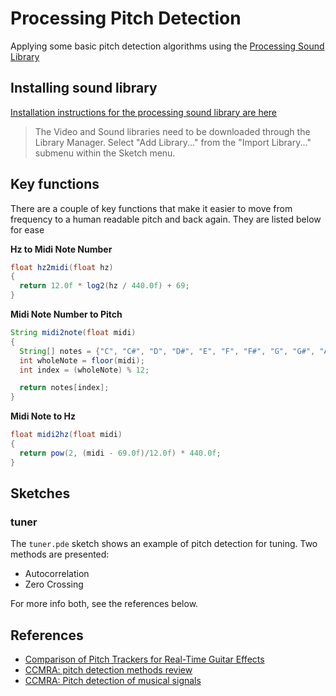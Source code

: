 # Processing Pitch Detection

Applying some basic pitch detection algorithms using the [Processing Sound Library](https://processing.org/reference/libraries/sound/index.html)


## Installing sound library

[Installation instructions for the processing sound library are here](https://processing.org/reference/libraries/)

>The Video and Sound libraries need to be downloaded through the Library Manager. Select "Add Library..." from the "Import Library..." submenu within the Sketch menu.


## Key functions

There are a couple of key functions that make it easier to move from frequency to a human readable pitch and back again. They are listed below for ease


**Hz to Midi Note Number**

```java
float hz2midi(float hz)
{
  return 12.0f * log2(hz / 440.0f) + 69;
}
```

**Midi Note Number to Pitch**
```java
String midi2note(float midi)
{
  String[] notes = {"C", "C#", "D", "D#", "E", "F", "F#", "G", "G#", "A", "A#", "B"};
  int wholeNote = floor(midi);
  int index = (wholeNote) % 12;

  return notes[index];
}
```

**Midi Note to Hz**
```java
float midi2hz(float midi)
{
  return pow(2, (midi - 69.0f)/12.0f) * 440.0f;
}
```
## Sketches

### tuner

The `tuner.pde` sketch shows an example of pitch detection for tuning. Two methods are presented:

- Autocorrelation
- Zero Crossing

For more info both, see the references below.

## References

- [Comparison of Pitch Trackers for Real-Time Guitar Effects](http://dafx10.iem.at/papers/VonDemKnesebeckZoelzer_DAFx10_P102.pdf)
- [CCMRA: pitch detection methods review](https://ccrma.stanford.edu/~pdelac/154/m154paper.htm)
- [CCMRA: Pitch detection of musical signals](https://ccrma.stanford.edu/~eberdahl/Projects/Grundfrequenzanalyse/index.html)
